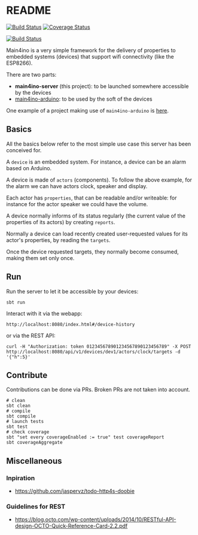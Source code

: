 # README

[![Build Status](https://api.travis-ci.org/mauriciojost/main4ino-server.svg)](https://travis-ci.org/mauriciojost/main4ino-server)
[![Coverage Status](https://coveralls.io/repos/github/mauriciojost/main4ino-server/badge.svg?branch=master)](https://coveralls.io/github/mauriciojost/main4ino-server?branch=master)

[![Build Status](https://jenkins.martinenhome.com/buildStatus/icon?job=main4ino-server/master)](https://jenkins.martinenhome.com/job/main4ino-server/job/master/)

Main4ino is a very simple framework for the delivery of properties to embedded systems (devices) that support wifi connectivity (like the ESP8266).

There are two parts: 
- **main4ino-server** (this project): to be launched somewhere accessible by the devices
- [main4ino-arduino](https://bitbucket.org/mauriciojost/main4ino-arduino/): to be used by the soft of the devices

One example of a project making use of `main4ino-arduino` is [here](https://github.com/mauriciojost/botino-arduino).

## Basics

All the basics below refer to the most simple use case this server has been conceived for.

A `device` is an embedded system. For instance, a device can be an alarm based on Arduino.

A device is made of `actors` (components). To follow the above example, for the alarm we can have actors clock, speaker and display.

Each actor has `properties`, that can be readable and/or writeable: for instance for the actor speaker we could have the volume.

A device normally informs of its status regularly (the current value of the properties of its actors) by creating `reports`.

Normally a device can load recently created user-requested values for its actor's properties, by reading the `targets`. 

Once the device requested targets, they normally become consumed, making them set only once.

## Run

Run the server to let it be accessible by your devices:

```
sbt run
```

Interact with it via the webapp:

```
http://localhost:8080/index.html#/device-history
```

or via the REST API: 

```
curl -H "Authorization: token 012345678901234567890123456789" -X POST http://localhost:8080/api/v1/devices/dev1/actors/clock/targets -d '{"h":5}'
```

## Contribute

Contributions can be done via PRs. Broken PRs are not taken into account.

```
# clean
sbt clean
# compile
sbt compile
# launch tests
sbt test
# check coverage
sbt "set every coverageEnabled := true" test coverageReport
sbt coverageAggregate
```

## Miscellaneous

### Inpiration

- https://github.com/jaspervz/todo-http4s-doobie

### Guidelines for REST

- https://blog.octo.com/wp-content/uploads/2014/10/RESTful-API-design-OCTO-Quick-Reference-Card-2.2.pdf

